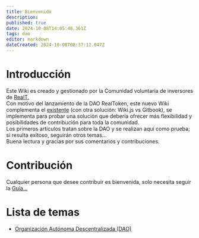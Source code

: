 ```yaml
---
title: Bienvenido
description: 
published: true
date: 2024-10-08T14:05:48.361Z
tags: dao
editor: markdown
dateCreated: 2024-10-08T08:37:12.047Z
---
```


# Introducción

Este Wiki es creado y gestionado por la Comunidad voluntaria de inversores de [RealT.](https://realt.co/)  
Con motivo del lanzamiento de la DAO RealToken, este nuevo Wiki complementa el [existente](https://community-realt.gitbook.io/tuto-community) (con otra solución: Wiki.js vs Gitbook), se implementa para probar una solución que debería ofrecer más flexibilidad y posibilidades de contribución para toda la comunidad.  
Los primeros artículos tratan sobre la DAO y se realizan aquí como prueba; si resulta exitoso, seguirán otros temas...  
Buena lectura y gracias por sus comentarios y contribuciones.

# Contribución
Cualquier persona que desee contribuir es bienvenida, solo necesita seguir la [Guía...](/es/Tuto/Guide) 

# Lista de temas 

-   [Organización Autónoma Descentralizada (DAO)](/es/DAO)